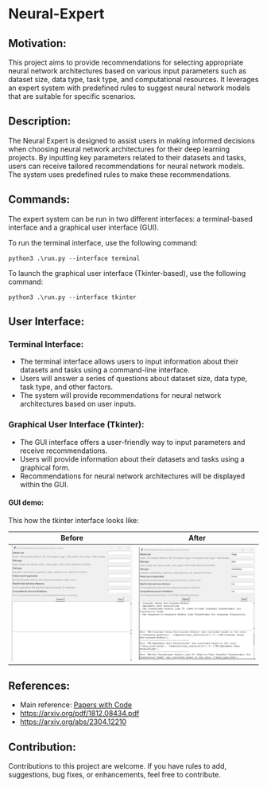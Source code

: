 # Neural-Expert

## Motivation:

This project aims to provide recommendations for selecting appropriate neural network architectures based on various input parameters such as dataset size, data type, task type, and computational resources. It leverages an expert system with predefined rules to suggest neural network models that are suitable for specific scenarios.

## Description:

The Neural Expert is designed to assist users in making informed decisions when choosing neural network architectures for their deep learning projects. By inputting key parameters related to their datasets and tasks, users can receive tailored recommendations for neural network models. The system uses predefined rules to make these recommendations.

## Commands:

The expert system can be run in two different interfaces: a terminal-based interface and a graphical user interface (GUI).

To run the terminal interface, use the following command:
```
python3 .\run.py --interface terminal
```

To launch the graphical user interface (Tkinter-based), use the following command:
```
python3 .\run.py --interface tkinter
```

## User Interface:

### Terminal Interface:
- The terminal interface allows users to input information about their datasets and tasks using a command-line interface.
- Users will answer a series of questions about dataset size, data type, task type, and other factors.
- The system will provide recommendations for neural network architectures based on user inputs.

### Graphical User Interface (Tkinter):
- The GUI interface offers a user-friendly way to input parameters and receive recommendations.
- Users will provide information about their datasets and tasks using a graphical form.
- Recommendations for neural network architectures will be displayed within the GUI.

#### GUI demo:
This how the tkinter interface looks like:

| Before                     | After                      |
|----------------------------|----------------------------|
| ![Image 1](./tkinter1.png) | ![Image 2](./tkinter2.png) |


## References:

- Main reference: [Papers with Code](https://paperswithcode.com/)
- https://arxiv.org/pdf/1812.08434.pdf
- https://arxiv.org/abs/2304.12210

## Contribution:

Contributions to this project are welcome. If you have rules to add, suggestions, bug fixes, or enhancements, feel free to contribute.
